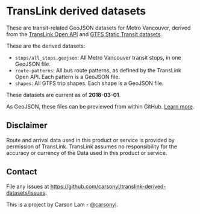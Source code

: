 TransLink derived datasets
==========================

These are transit-related GeoJSON datasets for Metro Vancouver,
derived from the [TransLink Open API](https://developer.translink.ca/) and
[GTFS Static Transit datasets](https://developer.translink.ca/ServicesGtfs/GtfsData).

These are the derived datasets:

* `stops/all_stops.geojson`:
  All Metro Vancouver transit stops, in one GeoJSON file.
* `route-patterns`:
  All bus route patterns, as defined by the TransLink Open API.
  Each pattern is a GeoJSON file.
* `shapes`:
  All GTFS trip shapes.
  Each shape is a GeoJSON file.

These datasets are current as of **2018-03-01**.

As GeoJSON, these files can be previewed from within GitHub.
[Learn more](https://help.github.com/articles/mapping-geojson-files-on-github/).


Disclaimer
----------

Route and arrival data used in this product or service is provided by
permission of TransLink. TransLink assumes no responsibility for the
accuracy or currency of the Data used in this product or service.


Contact
-------

File any issues at https://github.com/carsonyl/translink-derived-datasets/issues.

This is a project by Carson Lam - [@carsonyl](https://github.com/carsonyl).
